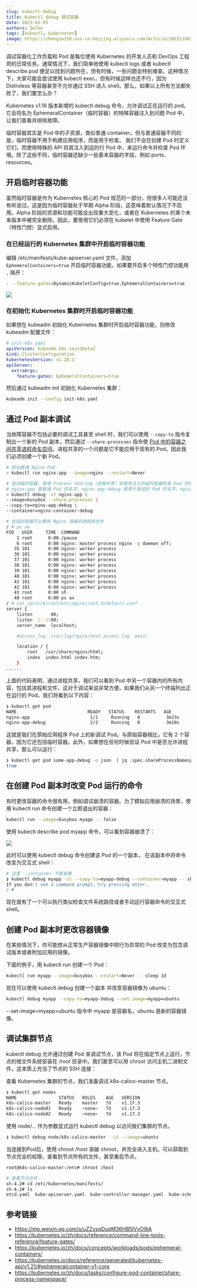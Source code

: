 ```yaml
---
slug: kubectl-debug
title: Kubectl debug 调试容器
date: 2023-02-05
authors: Se7en
tags: [kubectl, kubernetes]
image: https://chengzw258.oss-cn-beijing.aliyuncs.com/Article/20231108203902.png
---
```


调试容器化工作负载和 Pod 是每位使用 Kubernetes 的开发人员和 DevOps 工程师的日常任务。通常情况下，我们简单地使用 kubectl logs 或者 kubectl describe pod 便足以找到问题所在，但有时候，一些问题会特别难查。这种情况下，大家可能会尝试使用 kubectl exec，但有时候这样也还不行，因为 Distroless 等容器甚至不允许通过 SSH 进入 shell。那么，如果以上所有方法都失败了，我们要怎么办？

Kubernetes v1.18 版本新增的 kubectl debug 命令，允许调试正在运行的 pod。它会将名为 EphemeralContainer（临时容器）的特殊容器注入到问题 Pod 中，让我们查看并排除故障。

临时容器其实是 Pod 中的子资源，类似普通 container。但与普通容器不同的是，临时容器不用于构建应用程序，而是用于检查。 我们不会在创建 Pod 时定义它们，而使用特殊的 API 将其注入到运的行 Pod 中，来运行命令并检查 Pod 环境。除了这些不同，临时容器还缺少一些基本容器的字段，例如 ports、resources。

<!-- truncate -->

## 开启临时容器功能

虽然临时容器是作为 Kubernetes 核心的 Pod 规范的一部分，但很多人可能还没有听说过。这是因为临时容器处于早期 Alpha 阶段，这意味着默认情况下不启用。Alpha 阶段的资源和功能可能会出现重大变化，或者在 Kubernetes 的某个未来版本中被完全删除。因此，要使用它们必须在 kubelet 中使用 Feature Gate（特性门控）显式启用。

### 在已经运行的 Kubernetes 集群中开启临时容器功能

编辑 /etc/manifests/kube-apiserver.yaml 文件，添加 `EphemeralContainers=true` 开启临时容器功能，如果要开启多个特性门控功能用 `,` 隔开：

```sh
- --feature-gates=DynamicKubeletConfig=true,EphemeralContainers=true
```

![](https://chengzw258.oss-cn-beijing.aliyuncs.com/Article/20210629221036.png)

### 在初始化 Kubernetes 集群时开启临时容器功能

如果想在 kubeadm 初始化 Kubernetes 集群时开启临时容器功能，则修改 kubeadm 配置文件：

```yaml
# init-k8s.yaml 
apiVersion: kubeadm.k8s.io/v1beta2
kind: ClusterConfiguration
kubernetesVersion: v1.20.2
apiServer:
  extraArgs:
    feature-gates: EphemeralContainers=true
```
然后通过 kubeadm init 初始化 Kubernetes 集群：

```sh
kubeadm init --config init-k8s.yaml 
```

## 通过 Pod 副本调试

当故障容器不包括必要的调试工具甚至 shell 时，我们可以使用 `--copy-to` 指令复制出一个新的 Pod 副本，然后通过 `--share-processes` 指令使 [Pod 中的容器之间共享进程命名空间](https://kubernetes.io/zh/docs/tasks/configure-pod-container/share-process-namespace/)。进程共享的一个问题是它不能应用于现有的 Pod，因此我们必须创建一个新 Pod。

```sh
# 启动普通 Nginx Pod
> kubectl run nginx-app --image=nginx --restart=Never

# 启动临时容器，使用 Process Sharing（进程共享）来使用注入的临时容器检查 Pod 的原有容器。
# nginx-app 是普通 Pod 的名字，nginx-app-debug 是用于调试的 Pod 的名字，nginx-container-debug 是用于调试的 Pod 里的容器名，这里可以省略
> kubectl debug -it nginx-app \
--image=busybox --share-processes \
--copy-to=nginx-app-debug \
--container=nginx-container-debug

# 在临时容器可以看到 Nginx 容器的进程和文件
/ # ps ax
PID   USER     TIME  COMMAND
    1 root      0:00 /pause
    6 root      0:00 nginx: master process nginx -g daemon off;
   35 101       0:00 nginx: worker process
   36 101       0:00 nginx: worker process
   37 101       0:00 nginx: worker process
   38 101       0:00 nginx: worker process
   39 101       0:00 nginx: worker process
   40 101       0:00 nginx: worker process
   41 101       0:00 nginx: worker process
   42 101       0:00 nginx: worker process
   43 root      0:00 sh
   48 root      0:00 ps ax
/ # cat /proc/6/root/etc/nginx/conf.d/default.conf
server {
    listen       80;
    listen  [::]:80;
    server_name  localhost;

    #access_log  /var/log/nginx/host.access.log  main;

    location / {
        root   /usr/share/nginx/html;
        index  index.html index.htm;
    }
......
```

上面的代码表明，通过进程共享，我们可以看到 Pod 中另一个容器内的所有内容，包括其进程和文件，这对于调试来说非常方便。如果我们从另一个终端列出正在运行的 Pod，我们将看到以下内容：

```sh
❯ kubectl get pod
NAME                           READY   STATUS    RESTARTS   AGE
nginx-app                       1/1     Running   0          3m23s
nginx-app-debug                 2/2     Running   0          3m10s
```

这就是我们在原始应用程序 Pod 上的新调试 Pod。与原始容器相比，它有 2 个容器，因为它还包括临时容器。此外，如果想在任何时候验证 Pod 中是否允许进程共享，那么可以运行：

```sh
❯ kubectl get pod some-app-debug -o json  | jq .spec.shareProcessNamespace
true
```

## 在创建 Pod 副本时改变 Pod 运行的命令

有时更改容器的命令很有用，例如调试崩溃的容器。为了模拟应用崩溃的场景，使用 kubectl run 命令创建一个立即退出的容器：


```sh
kubectl run --image=busybox myapp -- false
```

使用 kubectl describe pod myapp 命令，可以看到容器崩溃了：

![](https://chengzw258.oss-cn-beijing.aliyuncs.com/Article/20210629222444.png)

此时可以使用 kubectl debug 命令创建该 Pod 的一个副本， 在该副本中将命令改变为交互式 shell：

```sh
# 这里 --container 不能省略
❯ kubectl debug myapp -it --copy-to=myapp-debug --container=myapp -- sh
If you don't see a command prompt, try pressing enter.
/ #
```

现在就有了一个可以执行类似检查文件系统路径或者手动运行容器命令的交互式 shell。

## 创建 Pod 副本时更改容器镜像

在某些情况下，你可能想从正常生产容器镜像中把行为异常的 Pod 改变为包含调试版本或者附加应用的镜像。

下面的例子，用 kubectl run 创建一个 Pod：

```sh
kubectl run myapp --image=busybox --restart=Never -- sleep 1d
```

现在可以使用 kubectl debug 创建一个副本 并改变容器镜像为 ubuntu：

```sh
kubectl debug myapp --copy-to=myapp-debug --set-image=myapp=ubuntu
```
--set-image=myapp=ubuntu 指令中 myapp 是容器名，ubuntu 是新的容器镜像。

## 调试集群节点

kubectl debug 允许通过创建 Pod 来调试节点，该 Pod 将在指定节点上运行，节点的根文件系统安装在 /root 目录中。我们甚至可以用 chroot 访问主机二进制文件，这本质上充当了节点的 SSH 连接：

查看 Kubernetes 集群的节点，我们准备调试 k8s-calico-master 节点。

```sh
❯ kubectl get nodes
NAME                STATUS   ROLES    AGE   VERSION
k8s-calico-master   Ready    master   7d    v1.17.3
k8s-calico-node01   Ready    <none>   7d    v1.17.3
k8s-calico-node02   Ready    <none>   7d    v1.17.3
```

使用 node/... 作为参数显式运行 kubectl debug 以访问我们集群的节点。

```sh
❯ kubectl debug node/k8s-calico-master  -it --image=ubuntu
```

当连接到Pod后，使用 chroot /host 突破 chroot，并完全进入主机。可以获取到节点完全的权限，查看到节点所有的文件，甚至重启节点。

```sh
root@k8s-calico-master:/etc# chroot /host

# 查看节点文件
sh-4.2# cd /etc/kubernetes/manifests/
sh-4.2# ls
etcd.yaml  kube-apiserver.yaml	kube-controller-manager.yaml  kube-scheduler.yaml
```
## 参考链接
* https://mp.weixin.qq.com/s/uZZvsqDuqM36HB5lVyO9iA
* https://kubernetes.io/zh/docs/reference/command-line-tools-reference/feature-gates/
* https://kubernetes.io/zh/docs/concepts/workloads/pods/ephemeral-containers/
* https://kubernetes.io/docs/reference/generated/kubernetes-api/v1.21/#ephemeralcontainer-v1-core
* https://kubernetes.io/zh/docs/tasks/configure-pod-container/share-process-namespace/